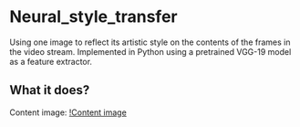 # Neural_style_transfer
Using one image to reflect its artistic style on the contents of the frames in the video stream. Implemented in Python using a pretrained VGG-19 model as a feature extractor.

## What it does?

Content image:
[!Content image](https://www.google.com/url?sa=i&url=https%3A%2F%2Ftowardsdatascience.com%2Fimportant-resources-if-you-are-working-with-neural-style-transfer-or-deep-photo-style-transfer-719593b3dbf1&psig=AOvVaw1FNB46EtXqY3kRtU566m1Y&ust=1588069021666000&source=images&cd=vfe&ved=0CAIQjRxqFwoTCIiw9KewiOkCFQAAAAAdAAAAABAD)

